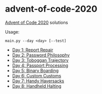 # advent-of-code-2020
[Advent of Code 2020](https://adventofcode.com/2020/) solutions

Usage:
```
main.py --day <day> [--test] 
```

- [Day 1: Report Repair](https://adventofcode.com/2020/day/1)
- [Day 2: Password Philosophy](https://adventofcode.com/2020/day/2)
- [Day 3: Toboggan Trajectory](https://adventofcode.com/2020/day/3)
- [Day 4: Passport Processing](https://adventofcode.com/2020/day/4)
- [Day 5: Binary Boarding](https://adventofcode.com/2020/day/5)
- [Day 6: Custom Customs](https://adventofcode.com/2020/day/6)
- [Day 7: Handy Haversacks](https://adventofcode.com/2020/day/7)
- [Day 8: Handheld Halting](https://adventofcode.com/2020/day/8)
